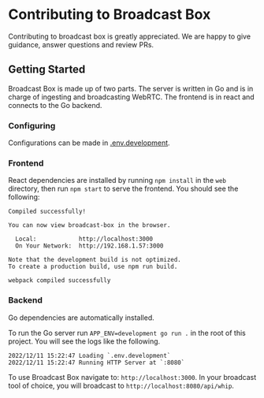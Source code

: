 # Contributing to Broadcast Box

Contributing to broadcast box is greatly appreciated. We are happy to give guidance, answer questions and review PRs.

## Getting Started

Broadcast Box is made up of two parts. The server is written in Go and is in charge
of ingesting and broadcasting WebRTC. The frontend is in react and connects to the Go
backend.

### Configuring

Configurations can be made in [.env.development](./.env.development).

### Frontend

React dependencies are installed by running `npm install` in the `web` directory, then run `npm start` to serve the frontend. You should see the following:

```console
Compiled successfully!

You can now view broadcast-box in the browser.

  Local:            http://localhost:3000
  On Your Network:  http://192.168.1.57:3000

Note that the development build is not optimized.
To create a production build, use npm run build.

webpack compiled successfully
```

### Backend

Go dependencies are automatically installed.

To run the Go server run `APP_ENV=development go run .` in the root of this project. You will see the logs
like the following.

```console
2022/12/11 15:22:47 Loading `.env.development`
2022/12/11 15:22:47 Running HTTP Server at `:8080`
```

To use Broadcast Box navigate to: `http://localhost:3000`. In your broadcast tool of choice, you will broadcast to `http://localhost:8080/api/whip`.

